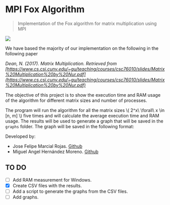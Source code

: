 # MPI Fox Algorithm

> Implementation of the Fox algorithm for matrix multiplication using MPI

![](./media/fox.gif) 

We have based the majority of our implementation on the following in the following paper

_Dean, N. (2017). Matrix Multiplication. Retrieved from [https://www.cs.csi.cuny.edu/~gu/teaching/courses/csc76010/slides/Matrix%20Multiplication%20by%20Nur.pdf](https://www.cs.csi.cuny.edu/~gu/teaching/courses/csc76010/slides/Matrix%20Multiplication%20by%20Nur.pdf)_

The objective of this project is to show the execution time and RAM usage of the algorithm for different matrix sizes and number of processes. 

The program will run the algorithm for all the matrix sizes \\( 2^x\ \forall\ x \in [n, m] \\) five times and will calculate the average execution time and RAM usage. The results will be used to generate a graph that will be saved in the `graphs` folder. The graph will be saved in the following format:

Developed by:

- Jose Felipe Marcial Rojas. [Github](https://github.com/Felamar) 
- Miguel Angel Hernández Moreno. [Github](https://github.com/miguehm) 

## TO DO
- [ ] Add RAM measurement for Windows.
- [x] Create CSV files with the results.
- [ ] Add a script to generate the graphs from the CSV files.
- [ ] Add graphs.
